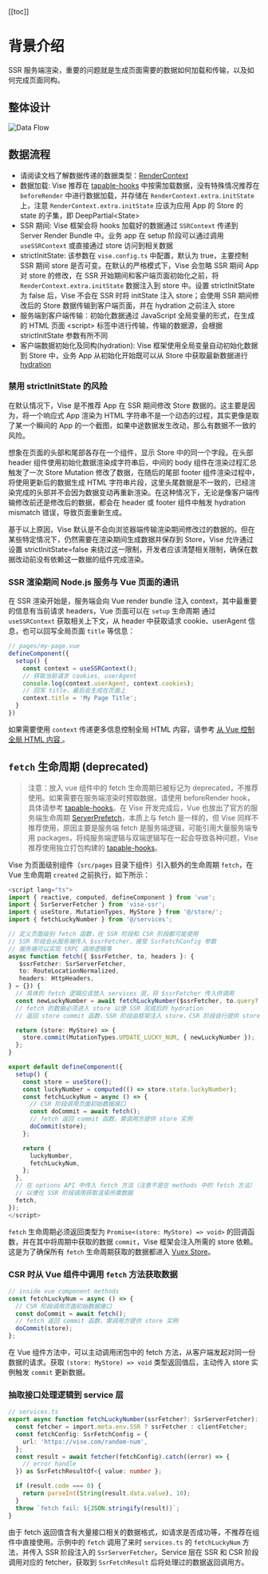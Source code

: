 [[toc]]
# 背景介绍
SSR 服务端渲染，重要的问题就是生成页面需要的数据如何加载和传输，以及如何完成页面同构。

## 整体设计
![Data Flow](/data-flow.png)

## 数据流程
- 请阅读文档了解数据传递的数据类型：[RenderContext](/key-data-types.html#rendercontext)
- 数据加载: Vise 推荐在 [tapable-hooks] 中按需加载数据，没有特殊情况推荐在 `beforeRender` 中进行数据加载，并存储在 `RenderContext.extra.initState` 上，注意 `RenderContext.extra.initState` 应该为应用 App 的 Store 的 state 的子集，即 DeepPartial&lt;State&gt;
- SSR 期间: Vise 框架会将 hooks 加载好的数据通过  `SSRContext` 传递到 Server Render Bundle 中。业务 app 在 setup 阶段可以通过调用 `useSSRContext` 或直接通过 store 访问到相关数据
- strictInitState: 该参数在 `vise.config.ts` 中配置，默认为 true，主要控制 SSR 期间 store 是否可变。在默认的严格模式下，Vise 会忽略 SSR 期间 App 对 store 的修改，在 SSR 开始期间和客户端页面初始化之前，将 `RenderContext.extra.initState` 数据注入到 store 中。设置 strictInitState 为 false 后，Vise 不会在 SSR 时将 initState 注入 store；会使用 SSR 期间修改后的 Store 数据传输到客户端页面，并在 hydration 之前注入 store
- 服务端到客户端传输：初始化数据通过 JavaScript 全局变量的形式，在生成的 HTML 页面 &lt;script&gt; 标签中进行传输，传输的数据源，会根据 strictInitState 参数有所不同
- 客户端数据初始化及同构(hydration): Vise 框架使用全局变量自动初始化数据到 Store 中，业务 App 从初始化开始既可以从 Store 中获取最新数据进行 [hydration]
### 禁用 strictInitState 的风险
在默认情况下，Vise 是不推荐 App 在 SSR 期间修改 Store 数据的。这主要是因为，将一个响应式 App 渲染为 HTML 字符串不是一个动态的过程，其实更像是取了某一个瞬间的 App 的一个截图，如果中途数据发生改动，那么有数据不一致的风险。

想象在页面的头部和尾部各存在一个组件，显示 Store 中的同一个字段。在头部 header 组件使用初始化数据渲染成字符串后，中间的 body 组件在渲染过程汇总触发了一次 Store Mutation 修改了数据，在随后的尾部 footer 组件渲染过程中，将使用更新后的数据生成 HTML 字符串片段，这里头尾数据是不一致的，已经渲染完成的头部并不会因为数据变动再重新渲染。在这种情况下，无论是像客户端传输修改前还是修改后的数据，都会在 header 或 footer 组件中触发 hydration mismatch 错误，导致页面重新生成。

基于以上原因，Vise 默认是不会向浏览器端传输渲染期间修改过的数据的。但在某些特定情况下，仍然需要在渲染期间生成数据并保存到 Store，Vise 允许通过设置 strictInitState=false 来绕过这一限制，开发者应该清楚相关限制，确保在数据改动前没有依赖这一数据的组件完成渲染。
### SSR 渲染期间 Node.js 服务与 Vue 页面的通讯
在 SSR 渲染开始是，服务端会向 Vue render bundle 注入 context，其中最重要的信息有当前请求 headers，Vue 页面可以在 `setup` 生命周期 通过 `useSSRContext` 获取相关上下文，从 header 中获取请求 cookie、userAgent 信息，也可以回写全局页面 `title` 等信息：
```typescript
// pages/my-page.vue
defineComponent({
  setup() {
    const context = useSSRContext();
    // 获取当前请求 cookies, userAgent
    console.log(context.userAgent, context.cookies);
    // 回写 title，最后会生成在页面上
    context.title = 'My Page Title';
  }
})
```
如果需要使用 `context` 传递更多信息控制全局 HTML 内容，请参考 [从 Vue 控制全局 HTML 内容
](/server-api#从-vue-控制全局-html-内容)。

## `fetch` 生命周期 (deprecated)
> 注意：放入 vue 组件中的 fetch 生命周期已被标记为 deprecated，不推荐使用。如果需要在服务端渲染时预取数据，请使用 beforeRender hook，具体请参考 [tapable-hooks]。在 Vise 开发完成后，Vue 也放出了官方的服务端生命周期 [ServerPrefetch](https://vuejs.org/api/composition-api-lifecycle.html#onserverprefetch)，本质上与 fetch 是一样的，但 Vise 同样不推荐使用，原因主要是服务端 fetch 是服务端逻辑，可能引用大量服务端专用 packages，将纯服务端逻辑与双端逻辑写在一起会导致各种问题，Vise 推荐使用独立打包构建的 [tapable-hooks]。

Vise 为页面级别组件（`src/pages` 目录下组件）引入额外的生命周期 `fetch`，在 Vue 生命周期 `created` 之前执行，如下所示：
```typescript
<script lang="ts">
import { reactive, computed, defineComponent } from 'vue';
import { SsrServerFetcher } from 'vise-ssr';
import { useStore, MutationTypes, MyStore } from '@/store/';
import { fetchLuckyNumber } from '@/services';

// 定义页面级别 fetch 函数，在 SSR 阶段和 CSR 阶段都可能使用
// SSR 阶段会从服务端传入 $ssrFetcher，接受 SsrFetchConfig 参数
// 服务端可以实现 tRPC 调用逻辑等
async function fetch({ $ssrFetcher, to, headers }: {
   $ssrFetcher: SsrServerFetcher,
   to: RouteLocationNormalized,
   headers: HttpHeaders,
} = {}) {
  // 具体的 fetch 逻辑应该放入 services 层，将 $ssrFetcher 传入供调用
  const newLuckyNumber = await fetchLuckyNumber($ssrFetcher, to.query?.id ?? '1', headers.cookie);
  // fetch 的数据必须进入 store 以便 SSR 完成后的 hydration
  // 返回 store commit 函数，SSR 阶段由框架注入 store，CSR 阶段自行提供 store

  return (store: MyStore) => {
    store.commit(MutationTypes.UPDATE_LUCKY_NUM, { newLuckyNumber });
  };
}

export default defineComponent({
  setup() {
    const store = useStore();
    const luckyNumber = computed(() => store.state.luckyNumber);
    const fetchLuckyNum = async () => {
      // CSR 阶段调用页面初始数据接口
      const doCommit = await fetch();
      // fetch 返回 commit 函数，需调用方提供 store 实例
      doCommit(store);
    };

    return {
      luckyNumber,
      fetchLuckyNum,
    };
  },
  // 在 options API 中传入 fetch 方法（注意不是在 methods 中的 fetch 方法）
  // 以便在 SSR 阶段调用获取渲染所需数据
  fetch,
});
</script>
```
`fetch` 生命周期必须返回类型为 `Promise<(store: MyStore) => void>` 的回调函数，并在其中将周期中获取的数据 `commit`，Vise 框架会注入所需的 store 依赖。这是为了确保所有 `fetch` 生命周期获取的数据都进入 [Vuex Store](https://next.vuex.vuejs.org/)。

### CSR 时从 Vue 组件中调用 `fetch` 方法获取数据
```typescript
// inside vue component methods
const fetchLuckyNum = async () => {
  // CSR 阶段调用页面初始数据接口
  const doCommit = await fetch();
  // fetch 返回 commit 函数，需调用方提供 store 实例
  doCommit(store);
};
```
在 Vue 组件方法中，可以主动调用闭包中的 fetch 方法，从客户端发起对同一份数据的请求。获取 `(store: MyStore) => void` 类型返回值后，主动传入 store 实例触发 `commit` 更新数据。

### 抽取接口处理逻辑到 service 层
```typescript
// services.ts
export async function fetchLuckyNumber(ssrFetcher?: SsrServerFetcher): Promise<number> {
  const fetcher = import.meta.env.SSR ? ssrFetcher : clientFetcher;
  const fetchConfig: SsrFetchConfig = {
    url: 'https://vise.com/random-num',
  };
  const result = await fetcher(fetchConfig).catch((error) => {
    // error handle
  }) as SsrFetchResultOf<{ value: number };

  if (result.code === 0) {
    return parseInt(String(result.data.value), 10);
  }
  throw `fetch fail: ${JSON.stringify(result)}`;
}
```
由于 fetch 返回值含有大量接口相关的数据格式，如请求是否成功等，不推荐在组件中直接使用。示例中的 `fetch` 调用了来时 `services.ts` 的 `fetchLuckyNum` 方法，并传入 SSR 阶段注入的 `SsrServerFetcher`。Service 层在 SSR 和 CSR 阶段调用对应的 fetcher，获取到 `SsrFetchResult` 后将处理过的数据返回调用方。

[hydration]: <https://vuejs.org/guide/scaling-up/ssr.html#client-hydration>
[tapable-hooks]: </tapable-hooks.html>
